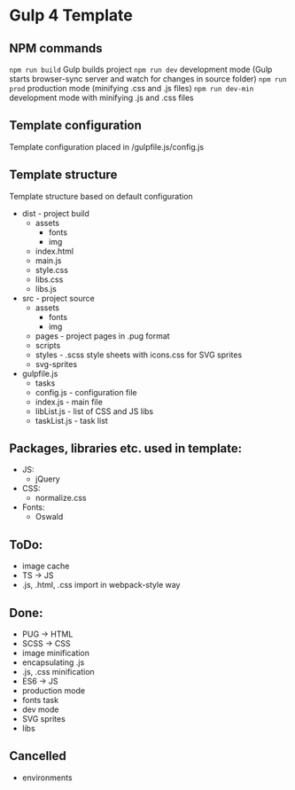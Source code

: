 # Gulp 4 Template

## NPM commands
`npm run build`
Gulp builds project
`npm run dev`
development mode (Gulp starts browser-sync server and watch for changes in source folder)
`npm run prod`
production mode (minifying .css and .js files)
`npm run dev-min`
development mode with minifying .js and .css files

## Template configuration
Template configuration placed in /gulpfile.js/config.js
## Template structure
Template structure based on default configuration
* dist - project build
    * assets
        * fonts
        * img
    * index.html
    * main.js
    * style.css
    * libs.css
    * libs.js
* src - project source
    * assets
        * fonts
        * img
    * pages - project pages in .pug format
    * scripts
    * styles - .scss style sheets with icons.css for SVG sprites
    * svg-sprites
* gulpfile.js
    * tasks
    * config.js - configuration file
    * index.js - main file
    * libList.js - list of CSS and JS libs
    * taskList.js - task list

## Packages, libraries etc. used in template:
* JS:
    * jQuery
* CSS:
    * normalize.css
* Fonts:
    * Oswald

## ToDo:
* image cache
* TS -> JS
* .js, .html, .css import in webpack-style way
## Done:
* PUG -> HTML
* SCSS -> CSS
* image minification
* encapsulating .js
* .js, .css minification
* ES6 -> JS
* production mode
* fonts task
* dev mode
* SVG sprites
* libs
## Cancelled
* environments
